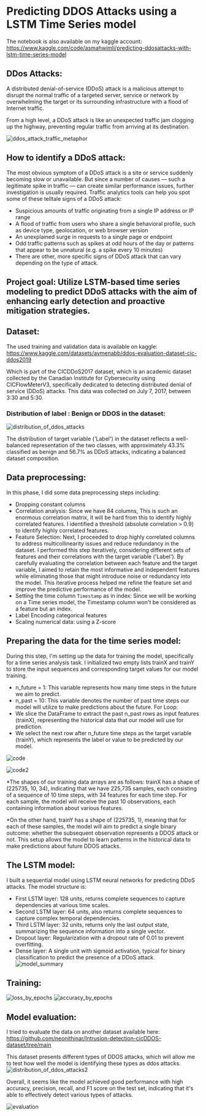 # Predicting DDOS Attacks using a LSTM Time Series model
The notebook is also available on my kaggle account: https://www.kaggle.com/code/asmahwimli/predicting-ddosattacks-with-lstm-time-series-model
## DDos Attacks:
A distributed denial-of-service (DDoS) attack is a malicious attempt to disrupt the normal traffic of a targeted server, service or network by overwhelming the target or its surrounding infrastructure with a flood of Internet traffic.

From a high level, a DDoS attack is like an unexpected traffic jam clogging up the highway, preventing regular traffic from arriving at its destination.

![ddos_attack_traffic_metaphor](https://github.com/Asma1233670/Predicting_ddos_attacks_using_time_series_model/assets/75503007/96a3d42b-ea7d-421c-b04c-11cbded12b1e)

## How to identify a DDoS attack:
The most obvious symptom of a DDoS attack is a site or service suddenly becoming slow or unavailable. But since a number of causes — such a legitimate spike in traffic — can create similar performance issues, further investigation is usually required. Traffic analytics tools can help you spot some of these telltale signs of a DDoS attack:

* Suspicious amounts of traffic originating from a single IP address or IP range
* A flood of traffic from users who share a single behavioral profile, such as device type, geolocation, or web browser version
* An unexplained surge in requests to a single page or endpoint
* Odd traffic patterns such as spikes at odd hours of the day or patterns that appear to be unnatural (e.g. a spike every 10 minutes)
* There are other, more specific signs of DDoS attack that can vary depending on the type of attack.

## Project goal: Utilize LSTM-based time series modeling to predict DDoS attacks with the aim of enhancing early detection and proactive mitigation strategies.

## Dataset: 
The used training and validation data is available on kaggle: https://www.kaggle.com/datasets/aymenabb/ddos-evaluation-dataset-cic-ddos2019

Which is part of the CICDDoS2017 dataset, which is an academic dataset collected by the Canadian Institute for Cybersecurity using CICFlowMeterV3, specifically dedicated to detecting distributed denial of service (DDoS) attacks. This data was collected on July 7, 2017, between 3:30 and 5:30.

### Distribution of label : Benign or DDOS in the dataset: 
![distribution_of_ddos_attacks](https://github.com/Asma1233670/Predicting_ddos_attacks_using_time_series_model/assets/75503007/4c7d96f7-7e02-45d3-b60b-caa4304cb09a)

The distribution of target variable ('Label') in the dataset reflects a well-balanced representation of the two classes, with approximately 43.3% classified as benign and 56.7% as DDoS attacks, indicating a balanced dataset composition.

## Data preprocessing:
In this phase, I did some data preprocessing steps including:
* Dropping constant columns
* Correlation analysis: Since we have 84 columns, This is such an enormous correlation matrix, it will be hard from this to identify highly correlated features. I identified a threshold (absolute correlation > 0.9) to identify highly correlated features.
* Feature Selection: Next, I proceeded to drop highly correlated columns to address multicollinearity issues and reduce redundancy in the dataset. I performed this step iteratively, considering different sets of features and their correlations with the target variable ('Label'). By carefully evaluating the correlation between each feature and the target variable, I aimed to retain the most informative and independent features while eliminating those that might introduce noise or redundancy into the model. This iterative process helped me refine the feature set and improve the predictive performance of the model.
* Setting the time column `Timestamp` as in index: Since we will be working on a Time series model, the Timestamp column won't be considered as a feature but an index.
* Label Encoding categorical features
* Scaling numerical data: using a Z-score
## Preparing the data for the time series model:
During this step, I'm setting up the data for training the model, specifically for a time series analysis task.
I initialized two empty lists trainX and trainY to store the input sequences and corresponding target values for our model training.
* n_future = 1: This variable represents how many time steps in the future we aim to predict.
* n_past = 10: This variable denotes the number of past time steps our model will utilize to make predictions about the future.
For Loop:
* We slice the DataFrame to extract the past n_past rows as input features (trainX), representing the historical data that our model will use for prediction.
* We select the next row after n_future time steps as the target variable (trainY), which represents the label or value to be predicted by our model.

![code](https://github.com/Asma1233670/Predicting_ddos_attacks_using_time_series_model/assets/75503007/d0ce266c-141e-4ef6-9ba2-1edd2f6f41f4)

![code2](https://github.com/Asma1233670/Predicting_ddos_attacks_using_time_series_model/assets/75503007/06d17c85-cb9c-41e7-9940-f2b55c554cb2)

*The shapes of our training data arrays are as follows: trainX has a shape of (225735, 10, 34), indicating that we have 225,735 samples, each consisting of a sequence of 10 time steps, with 34 features for each time step. For each sample, the model will receive the past 10 observations, each containing information about various features.

*On the other hand, trainY has a shape of (225735, 1), meaning that for each of these samples, the model will aim to predict a single binary outcome: whether the subsequent observation represents a DDOS attack or not. This setup allows the model to learn patterns in the historical data to make predictions about future DDOS attacks.

## The LSTM model:
I built a sequential model using LSTM neural networks for predicting DDoS attacks. The model structure is:
* First LSTM layer: 128 units, returns complete sequences to capture dependencies at various time scales.
* Second LSTM layer: 64 units, also returns complete sequences to capture complex temporal dependencies.
* Third LSTM layer: 32 units, returns only the last output state, summarizing the sequence information into a single vector.
* Dropout layer: Regularization with a dropout rate of 0.01 to prevent overfitting.
* Dense layer: A single unit with sigmoid activation, typical for binary classification to predict the presence of a DDoS attack.
![model_summary](https://github.com/Asma1233670/Predicting_ddos_attacks_using_time_series_model/assets/75503007/f6109ac4-f57b-4d4a-be4c-8216021382c4)


## Training:
![loss_by_epochs](https://github.com/Asma1233670/Predicting_ddos_attacks_using_time_series_model/assets/75503007/ae169893-84b7-4140-8f6e-387a39b9d354)
![accuracy_by_epochs](https://github.com/Asma1233670/Predicting_ddos_attacks_using_time_series_model/assets/75503007/d59acd68-ddb0-467b-9ff0-f4d541f9069c)


## Model evaluation: 
I tried to evaluate the data on another dataset available here: https://github.com/neonithinar/Intrusion-detection-cicDDOS-dataset/tree/main

This dataset presents different types of DDOS attacks, which will allow me to test how well the model is identifying these types as ddos attacks.
![distribution_of_ddos_attacks2](https://github.com/Asma1233670/Predicting_ddos_attacks_using_time_series_model/assets/75503007/6308bab2-e197-4a9d-aa12-8380f78daea3)

Overall, it seems like the model achieved good performance with high accuracy, precision, recall, and F1 score on the test set, indicating that it's able to effectively detect various types of attacks.


![evaluation](https://github.com/Asma1233670/Predicting_ddos_attacks_using_time_series_model/assets/75503007/bf24c8f4-fb0e-4039-917e-ce3acc2a8728)




